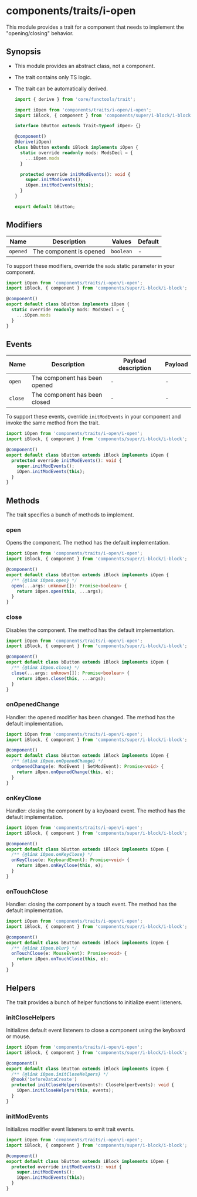 # components/traits/i-open

This module provides a trait for a component that needs to implement the "opening/closing" behavior.

## Synopsis

* This module provides an abstract class, not a component.

* The trait contains only TS logic.

* The trait can be automatically derived.

  ```typescript
  import { derive } from 'core/functools/trait';

  import iOpen from 'components/traits/i-open/i-open';
  import iBlock, { component } from 'components/super/i-block/i-block';

  interface bButton extends Trait<typeof iOpen> {}

  @component()
  @derive(iOpen)
  class bButton extends iBlock implements iOpen {
    static override readonly mods: ModsDecl = {
      ...iOpen.mods
    }

    protected override initModEvents(): void {
      super.initModEvents();
      iOpen.initModEvents(this);
    }
  }

  export default bButton;
  ```

## Modifiers

| Name     | Description             | Values    | Default |
|----------|-------------------------|-----------|---------|
| `opened` | The component is opened | `boolean` | -       |

To support these modifiers, override the `mods` static parameter in your component.

```typescript
import iOpen from 'components/traits/i-open/i-open';
import iBlock, { component } from 'components/super/i-block/i-block';

@component()
export default class bButton implements iOpen {
  static override readonly mods: ModsDecl = {
    ...iOpen.mods
  }
}
```

## Events

| Name    | Description                   | Payload description | Payload |
|---------|-------------------------------|---------------------|---------|
| `open`  | The component has been opened | -                   | -       |
| `close` | The component has been closed | -                   | -       |

To support these events, override `initModEvents` in your component and invoke the same method from the trait.

```typescript
import iOpen from 'components/traits/i-open/i-open';
import iBlock, { component } from 'components/super/i-block/i-block';

@component()
export default class bButton extends iBlock implements iOpen {
  protected override initModEvents(): void {
    super.initModEvents();
    iOpen.initModEvents(this);
  }
}
```

## Methods

The trait specifies a bunch of methods to implement.

### open

Opens the component.
The method has the default implementation.

```typescript
import iOpen from 'components/traits/i-open/i-open';
import iBlock, { component } from 'components/super/i-block/i-block';

@component()
export default class bButton extends iBlock implements iOpen {
  /** {@link iOpen.open} */
  open(...args: unknown[]): Promise<boolean> {
    return iOpen.open(this, ...args);
  }
}
```

### close

Disables the component.
The method has the default implementation.

```typescript
import iOpen from 'components/traits/i-open/i-open';
import iBlock, { component } from 'components/super/i-block/i-block';

@component()
export default class bButton extends iBlock implements iOpen {
  /** {@link iOpen.close} */
  close(...args: unknown[]): Promise<boolean> {
    return iOpen.close(this, ...args);
  }
}
```

### onOpenedChange

Handler: the opened modifier has been changed.
The method has the default implementation.

```typescript
import iOpen from 'components/traits/i-open/i-open';
import iBlock, { component } from 'components/super/i-block/i-block';

@component()
export default class bButton extends iBlock implements iOpen {
  /** {@link iOpen.onOpenedChange} */
  onOpenedChange(e: ModEvent | SetModEvent): Promise<void> {
    return iOpen.onOpenedChange(this, e);
  }
}
```

### onKeyClose

Handler: closing the component by a keyboard event.
The method has the default implementation.

```typescript
import iOpen from 'components/traits/i-open/i-open';
import iBlock, { component } from 'components/super/i-block/i-block';

@component()
export default class bButton extends iBlock implements iOpen {
  /** {@link iOpen.onKeyClose} */
  onKeyClose(e: KeyboardEvent): Promise<void> {
    return iOpen.onKeyClose(this, e);
  }
}
```

### onTouchClose

Handler: closing the component by a touch event.
The method has the default implementation.

```typescript
import iOpen from 'components/traits/i-open/i-open';
import iBlock, { component } from 'components/super/i-block/i-block';

@component()
export default class bButton extends iBlock implements iOpen {
  /** {@link iOpen.blur} */
  onTouchClose(e: MouseEvent): Promise<void> {
    return iOpen.onTouchClose(this, e);
  }
}
```

## Helpers

The trait provides a bunch of helper functions to initialize event listeners.

### initCloseHelpers

Initializes default event listeners to close a component using the keyboard or mouse.

```typescript
import iOpen from 'components/traits/i-open/i-open';
import iBlock, { component } from 'components/super/i-block/i-block';

@component()
export default class bButton extends iBlock implements iOpen {
  /** {@link iOpen.initCloseHelpers} */
  @hook('beforeDataCreate')
  protected initCloseHelpers(events?: CloseHelperEvents): void {
    iOpen.initCloseHelpers(this, events);
  }
}
```

### initModEvents

Initializes modifier event listeners to emit trait events.

```typescript
import iOpen from 'components/traits/i-open/i-open';
import iBlock, { component } from 'components/super/i-block/i-block';

@component()
export default class bButton extends iBlock implements iOpen {
  protected override initModEvents(): void {
    super.initModEvents();
    iOpen.initModEvents(this);
  }
}
```
